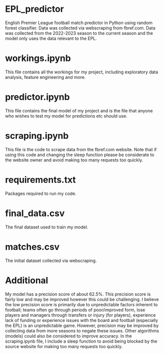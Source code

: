 # EPL_predictor
English Premier League football match predictor in Python using random forest classifier. Data was collected via webscraping from fbref.com.
Data was collected from the 2022-2023 season to the current season and the model only uses the data relevant to the EPL.
# workings.ipynb
This file contains all the workings for my project, including exploratory data analysis, feature engineering and more.
# predictor.ipynb
This file contains the final model of my project and is the file that anyone who wishes to test my model for predictions etc should use.
# scraping.ipynb
This file is the code to scrape data from the fbref.com website. Note that if using this code and changing the sleep function please be considerate to the website owner and avoid making too many requests too quickly.
# requirements.txt
Packages required to run my code.
# final_data.csv
The final dataset used to train my model.
# matches.csv
The initial dataset collected via webscraping.
# Additional
My model has a precision score of about 62.5%. This precision score is fairly low and may be improved however this could be challenging. I believe the low precision score is primarily due to
unpredictable factors inherent to football; teams often go through periods of poor/improved form, lose players and managers through transfers or injury (for players),
experience lack of funding or experience issues with the board and football (especially the EPL) is an unpredictable game. However, precision may be improved by collecting
data from more seasons to negate these issues. Other algorithms (models) could also be considered to improve accuracy. In the scraping.ipynb file, I include a sleep function to avoid being blocked by the source website for making too many requests too quickly.

